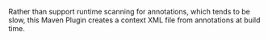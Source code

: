 Rather than support runtime scanning for annotations, which tends to be slow,
this Maven Plugin creates a context XML file from annotations at build time.
